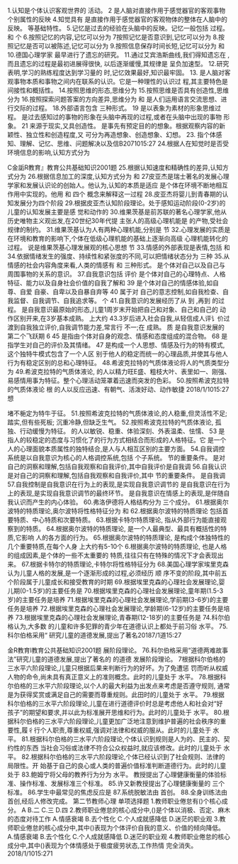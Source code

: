1.认知是个体认识客观世界的
活动。
2
是人脑对直接作用于感觉器官的客观事物个别属性的反映
4.知觉具有
是直接作用于感觉器官的客观物体的整体在人脑中的反映。
等基础特性。
5.记忆是过去的经验在头脑中的反映。记忆一般包括
过程。
和
个
6.按照记忆的内容,记忆可以分为
7按照记忆是否意识到,记忆可以分为
8.按照记忆是否可以被陈述,记忆可以分为
9.按照信息保存时间长短,记忆可以分为
和
10.德国心理学家
最早进行了遗忘的研究。
11.通过艾宾浩斯曲线,我们得知遗忘在
,而且遗忘的过程是最初进展得很快,
以后逐渐缓慢,其规律是
呈负加速型。
12.研究表明,学习的熟练程度达到学习量的
时,记忆效果最好,知识最牢固。
13.
是人脑对客观事物本质和事物之间内在联系的认识。它是一种理性的认识过
程,其主要特色是间接性和概括性。
14.按照思维的形态,思维分为
15.按照思维是否具有创造性,思维分为
16.按照探索问题答案的方向差异,思维分为
和
是人们运用语言交流思想、进行交际的过程。
18.外部语言包含
三种形式。
19
是以表象为素材的形象思维过程。
是过去感知过的事物的形象在头脑中再现的过程,或者在头脑中出现的事物
形象。
21
来源于现实,又具创造性。
是事先有预定目的的想象。根据观察内容的新颖性、独立性和创造程度,又
可分为再造想象、创造想象、幻想。
23.
指个体感知、理解、记忆、思维、问题解决以及信B2071015:27
24.根据人在知觉时是否受环境信息的影响,认知方式分为

C金詬R教育』教育公共基础知识2001题
25.根据认知速度和精确性的差异,认知方式分为
26.根据信息加工的深度,认知方式分为
和
27皮亚杰是瑞士著名的发展心理学家和发展认识论的创始人。他认为,认知的本质是适应
是个体在环境不断地相互作用中实现的。他用
和
四个
概念来解释这一过程
28.皮亚杰将婴儿到青春期的认知发展分为四个阶段
29.根据皮亚杰认知阶段理论。处于感知运动阶段(0-2岁)的儿童的认知发展主要是感
觉和动作的
30.维果茨基是前苏联的著名心理学家,他从历史唯物主义观出发,在20世纪30年代提
主张人的高级心理机能是
的产物,受社会规律的制约。
31.维果茨基认为人有两种心理机能,分别是
节
32.心理发展的实质是在环境和教育的影响下,个体在低级心理机能的基础上逐渐向高级
心理机能转化的过程。
说是维果茨基心理发展观的核心思想
节
33.情感的外部表现是表情,包括
和
34.依据情绪发生的强度、持续性和紧张度的不同,可以把情绪状态分为
三种
35.从情感的社会内容角度来看,人类的情感有
和
三种形式。
是个体对自己以及自己与周围事物的关系的意识。
37.自我意识包括
评价
是个体对自己的心理特点、人格特征、能力以及自身社会价值的自我了解和
39
是个体对自己的情感体验,如自尊、自爱
自豪、自卑以及自暴自弃等
40
属于对
自己的意志控制,如自我检查、自我监督、自我调节、自我追求等。
个
41.自我意识的发展经历了从
到
,再到
的过程。
是自我意识最原始的形态,儿童1周岁末开始把自己和对象、自己和自己的
动作区别开来,在3岁基本成熟。
上大约
43.3岁后进入社会自我,从轻信成人评讠价过渡到自我独立评价,自我调节能力差,常言行
不一;在
成熟。
质
是自我意识发展的第二个飞跃期
6
45
是指由个体对自身的观念、情感和态度组成的混合物。
68
是指学生对自己的评价及其情绪。
47
是构成一个人思想、情感及行为的特有模式,这个独特牛模式包含了一个人区
别于他人的稳定而统一的心理品质,并使其与他人行为有稳定区别的总和心理特征。
48.希波克拉特的气质体液论将人的气质类型分为
49.希波克拉特的气质体液论,
的人以精力旺E盛、粗枝大叶、表里如一、刚强、
易感情用事为特征。整个心理活动笼罩着迅速而突发的色彩。
50.按照希波克拉特的气质体液论
根
的人以反应迅速、有朝气、活泼好动、动作敏捷
2018/1/1015:27想

堵不梔定为特牛于征。
51.按照希波克拉特的气质体液论,的人稳重,但灵活性不足;踏实,但有些死板;
沉重冷静,但缺乏生气。
52.按照希波克拉特的气质体液论,
孤独、行动缓慢为特征。
的人以敏锐、稳重、体验深刻、外表温柔、怯懦、
53
是指人的较稳定的态度与习惯化了的行为方式相结合而形成的人格特征。它
是一个人的心理面貌本质属性的独特结合,是人与人相互区别的主要方面。
54.自我调控系统是以自我意识为核心的人格调控系统,包括
个子系统。
节的重要条件。
是对自己的洞察和理解,包括自我观察和自我评价,其中自我评价是自我调
56.自我认识是对自己的洞察和理解,包括自我观察和自我评价,其中
节的重要条件。
是自我调
57.自我控制是自我意识在行为上的表现,是实现自我意识调节的
是自我意识在行为上的表现,是实现自我意识调节的最终环节。
是自我意识在情感上的表现,是伴随自我认识而产生的内心体验。
60.弗洛伊德将人格结构分为
三个成分。
61.根据奥尔波特的特质理论,奥尔波特将性格特征分为
和
62.根据奥尔波特的特质理论
包括首要特质、中心特质和次要特质。
63.根据卡特尔特质理论,
指从外部行为能直接观察到的特质。
64.根据奥尔波特的特质理论,
是一个人最典型、最具有概括性的特质,它影响
人的各方面的行为。
65.根据奥尔波特的特质理论,
是构成个体独特性的几个重要特质,在每个人身
上大约有5-10个
6.根据奥尔波特的特质理论,
也是人格的组成因素,是个体的一些不太重要的
特质,往往只有在特殊的情况下才会表现出来。
67.根据卡特尔的特质理论,卡特尔将性格特征分为
68.美国心理学家埃里克森认为儿童人格的发展,是一个逐渐形成的过程,必须经历
顺
序不变的阶段,其中前五个阶段属于儿童成长和接受教育的时期
69.根据埃里克森的心理社会发展理论,婴儿期(0-1.5岁)的主要任务是
70.根据埃里克森的心理社会发展理论,童年期(1.5-3岁)的主要任务是培养
71.根据埃里克森的心理社会发展理论,学前期(3-6岁)的主要任务是培养
72.根据埃里克森的心理社会发展理论,学龄期(6-12岁)的主要任务是培养
73.根据埃里克森的心理社会发展理论,青春期(12-18岁)的主要任务是
74.科尔伯格认为,大多数
的儿童和许多犯罪的青少年在道德认识上都处于前习俗
水平。
75.科尔伯格采用“
研究儿童的道德发展,提出了著名20187/1道15:27

金R教育l教育公共基础知识2001题
展阶段理论。
76.科尔伯格采用“道德两难故事法”研究儿童的道德发展,提出了著名的
的道德
发展阶段理论。
7根据科尔伯格的三水平六阶段理论,儿童只根据后果来判断行为的好坏。为了免遭惩
罚而听从权威人物的命令,尚未具有真正意义上的准则概念。此时的儿童处于
水平。
78.根据科尔伯格的三水平六阶段理论,以个人的最大利益为出发点来考虑是否遵守规则,
通常是为获得奖赏或满足自己的需要而尊重规则。此田时的儿童处于
水平。
79.根据科尔伯格的三水平六阶段理论,儿童在进行道德评价时总是考虑他人和社会对“好
孩子”的期望和要求,并以此为标准展开思维和行为。此时的儿童处于
水平。
80.根据科尔伯格的三水平六阶段理论,儿童更加广泛地注意到维护普遍的社会秩序的重
要性,履彳行个人职责,尊重权威,强调对法律和权威的服从。此时的儿童处于
水平。
81.根据科尔伯格的三水平六阶段理论,个体认识到规则是人为的、民主的、契约性的东西
当社会习俗或法律不符合公众权益时,就应该修改。此时的儿童处于
水平。
82.根据科尔伯格的三水平六阶段理论,个体已经认识到了社会规则、法律的局限性。开
始基于自己的良心或人类的普遍价值标准判断道德行为。此时的儿童处于
83.鲍姆宁将父母的教养行为分为
水平。
教授提出了心理健康衡量的体验标准、操作标准、发展标准三个标准。
85.许又新教授提出了心理健康衡量的
三个标准。
86.学生中最常见的焦虑反应是
87.系统脱敏法由
首创。
88.全身训练法由
首创,经后人修改完成。
第二节教师心理
单项选择题
1.教师职业倦怠有()个核心成分。
A
B.二
C.三
D.四
2.教师职业倦怠的核心成分中,()是个体以消极、否定、麻木的态度对待工作
A.情感衰竭
B.去个性化
C.个人成就感降低
D.迷茫的职业观
3.教师职业倦怠的核心成分中,其中()表现为个体评价自我的意义、价值的倾向降低。
A.情感衰竭
B.去个性化
C.个人成就感降低
D.迷茫的职业观
4.教师职业倦怠的核心成分中,其中()表现为个体情感处于极度疲劳状态,工作热情
完全消失。
2018/1/1015:271